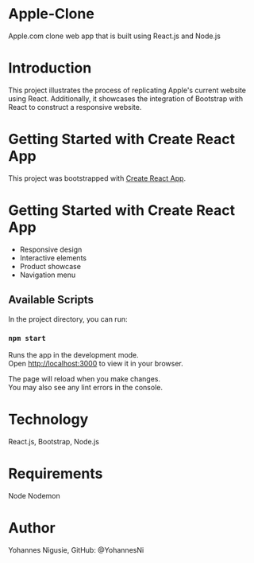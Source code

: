 # Apple-Clone

Apple.com clone web app that is built using React.js and Node.js

# Introduction
This project illustrates the process of replicating Apple's current website using React. Additionally, it showcases the integration of Bootstrap with React to construct a responsive website.

# Getting Started with Create React App

This project was bootstrapped with [Create React App](https://github.com/facebook/create-react-app).

# Getting Started with Create React App

- Responsive design
- Interactive elements
- Product showcase
- Navigation menu

## Available Scripts

In the project directory, you can run:

### `npm start`

Runs the app in the development mode.\
Open [http://localhost:3000](http://localhost:3000) to view it in your browser.

The page will reload when you make changes.\
You may also see any lint errors in the console.

# Technology
React.js, Bootstrap, Node.js

# Requirements
Node
Nodemon

# Author
Yohannes Nigusie,
GitHub: @YohannesNi

